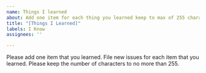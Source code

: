 ```yaml
---
name: Things I learned
about: Add one item for each thing you learned keep to max of 255 characters
title: "[Things I Learned]"
labels: I Know
assignees: ''

---
```


Please add one item that you learned.  File new issues for each item that you learned.  Please keep the number of characters to no more than 255.